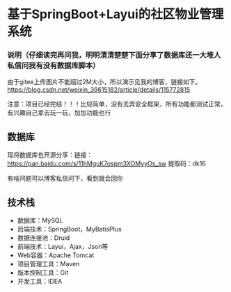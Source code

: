 # 基于SpringBoot+Layui的社区物业管理系统

### 说明（仔细读完再问我，明明清清楚楚下面分享了数据库还一大堆人私信问我有没有数据库脚本）
由于gitee上传图片不能超过2M大小，所以演示见我的博客，链接如下。
https://blog.csdn.net/weixin_39615182/article/details/115772815

注意：项目已经完结！！！比较简单，没有去弄安全框架，所有功能都测试正常，有兴趣自己拿去玩一玩，加加功能也行

## 数据库
现将数据库也开源分享：链接：https://pan.baidu.com/s/11hMguK7ospm3XOMyyOs_sw 
提取码：dk16 

有啥问题可以博客私信问下，看到就会回你

## 技术栈

- 数据库：MySQL
- 后端技术：SpringBoot，MyBatisPlus
- 数据连接池：Druid
- 前端技术：Layui，Ajax，Json等
- Web容器：Apache Tomcat
- 项目管理工具：Maven
- 版本控制工具：Git
- 开发工具：IDEA
